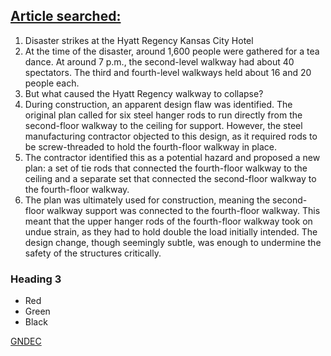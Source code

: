 ## [Article searched:](https://interestingengineering.com/culture/understanding-hyatt-regency-walkway-collapse)

1. Disaster strikes at the Hyatt Regency Kansas City Hotel
1. At the time of the disaster, around 1,600 people were gathered for a tea dance. At around 7 p.m., the second-level walkway had about 40 spectators. The third and fourth-level walkways held about 16 and 20 people each.
1. But what caused the Hyatt Regency walkway to collapse?
1. During construction, an apparent design flaw was identified. The original plan called for six steel hanger rods to run directly from the second-floor walkway to the ceiling for support. However, the steel manufacturing contractor objected to this design, as it required rods to be screw-threaded to hold the fourth-floor walkway in place.
1. The contractor identified this as a potential hazard and proposed a new plan: a set of tie rods that connected the fourth-floor walkway to the ceiling and a separate set that connected the second-floor walkway to the fourth-floor walkway.
1. The plan was ultimately used for construction, meaning the second-floor walkway support was connected to the fourth-floor walkway. This meant that the upper hanger rods of the fourth-floor walkway took on undue strain, as they had to hold double the load initially intended.  The design change, though seemingly subtle, was enough to undermine the safety of the structures critically.

### Heading 3

- Red
- Green
- Black

[GNDEC](https://gndec.ac.in)  

